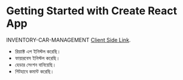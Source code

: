 # Getting Started with Create React App

INVENTORY-CAR-MANAGEMENT [Client Side Link](https://github.com/facebook/create-react-app).

* রিয়াাক্ট এপ ইনিস্টল করেছি।
* ফায়ারবেস ইনিস্টল করেছি। 
* হেডার সেংশন বানিয়েছি। 
* গিটহাবে কমান্ট করেছি।

